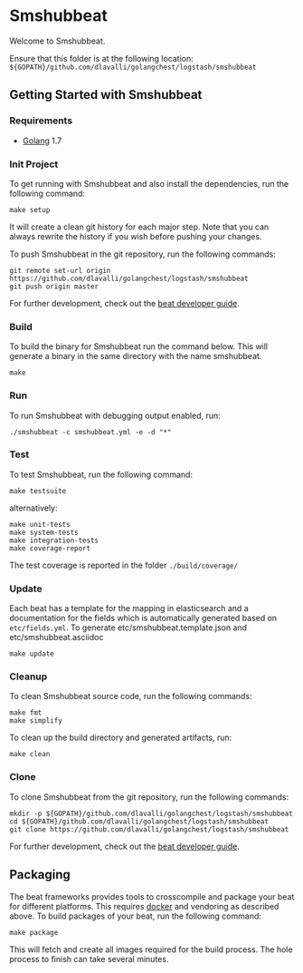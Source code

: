 # Smshubbeat

Welcome to Smshubbeat.

Ensure that this folder is at the following location:
`${GOPATH}/github.com/dlavalli/golangchest/logstash/smshubbeat`

## Getting Started with Smshubbeat

### Requirements

* [Golang](https://golang.org/dl/) 1.7

### Init Project
To get running with Smshubbeat and also install the
dependencies, run the following command:

```
make setup
```

It will create a clean git history for each major step. Note that you can always rewrite the history if you wish before pushing your changes.

To push Smshubbeat in the git repository, run the following commands:

```
git remote set-url origin https://github.com/dlavalli/golangchest/logstash/smshubbeat
git push origin master
```

For further development, check out the [beat developer guide](https://www.elastic.co/guide/en/beats/libbeat/current/new-beat.html).

### Build

To build the binary for Smshubbeat run the command below. This will generate a binary
in the same directory with the name smshubbeat.

```
make
```


### Run

To run Smshubbeat with debugging output enabled, run:

```
./smshubbeat -c smshubbeat.yml -e -d "*"
```


### Test

To test Smshubbeat, run the following command:

```
make testsuite
```

alternatively:
```
make unit-tests
make system-tests
make integration-tests
make coverage-report
```

The test coverage is reported in the folder `./build/coverage/`

### Update

Each beat has a template for the mapping in elasticsearch and a documentation for the fields
which is automatically generated based on `etc/fields.yml`.
To generate etc/smshubbeat.template.json and etc/smshubbeat.asciidoc

```
make update
```


### Cleanup

To clean  Smshubbeat source code, run the following commands:

```
make fmt
make simplify
```

To clean up the build directory and generated artifacts, run:

```
make clean
```


### Clone

To clone Smshubbeat from the git repository, run the following commands:

```
mkdir -p ${GOPATH}/github.com/dlavalli/golangchest/logstash/smshubbeat
cd ${GOPATH}/github.com/dlavalli/golangchest/logstash/smshubbeat
git clone https://github.com/dlavalli/golangchest/logstash/smshubbeat
```


For further development, check out the [beat developer guide](https://www.elastic.co/guide/en/beats/libbeat/current/new-beat.html).


## Packaging

The beat frameworks provides tools to crosscompile and package your beat for different platforms. This requires [docker](https://www.docker.com/) and vendoring as described above. To build packages of your beat, run the following command:

```
make package
```

This will fetch and create all images required for the build process. The hole process to finish can take several minutes.
